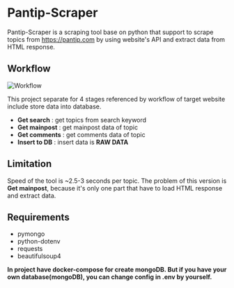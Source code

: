 # Pantip-Scraper
Pantip-Scraper is a scraping tool base on python that support to scrape topics from https://pantip.com by using website's API and extract data from HTML response.

## Workflow
![Workflow](https://user-images.githubusercontent.com/88326334/149983079-0981718a-eb7e-4dbe-a92f-5f5ebbf9f33d.png)

This project separate for 4 stages referenced by workflow of target website include store data into database.
- **Get search** : get topics from search keyword
- **Get mainpost** : get mainpost data of topic
- **Get comments** : get comments data of topic
- **Insert to DB** : insert data is **RAW DATA**

## Limitation
Speed of the tool is ~2.5-3 seconds per topic.
The problem of this version is **Get mainpost**, because it's only one part that have to load HTML response and extract data.

## Requirements
- pymongo
- python-dotenv
- requests
- beautifulsoup4

**In project have docker-compose for create mongoDB. But if you have your own database(mongoDB), you can change config in .env by yourself.**
